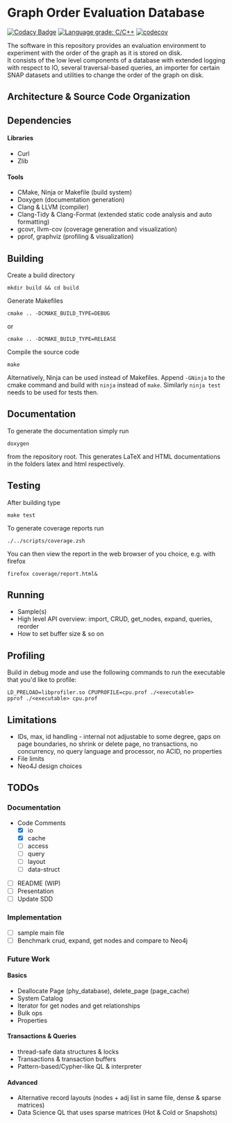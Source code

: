 # Graph Order Evaluation Database
[![Codacy Badge](https://app.codacy.com/project/badge/Grade/db98dfa832514fecb1829fd2aab68728)](https://www.codacy.com/gh/SomeUserName1/master/dashboard?utm_source=github.com&amp;utm_medium=referral&amp;utm_content=SomeUserName1/master&amp;utm_campaign=Badge_Grade)  [![Language grade: C/C++](https://img.shields.io/lgtm/grade/cpp/g/SomeUserName1/master.svg?logo=lgtm&logoWidth=18)](https://lgtm.com/projects/g/SomeUserName1/master/context:cpp) [![codecov](https://codecov.io/gh/SomeUserName1/master/branch/main/graph/badge.svg?token=YIBICJOF1R)](https://codecov.io/gh/SomeUserName1/master) 

The software in this repository provides an evaluation environment to experiment with the order of the graph as it is stored on disk.  
It consists of the low level components of a database with extended logging with respect to IO, several traversal-based queries, an importer for certain SNAP datasets and  utilities to change the order of the graph on disk.

## Architecture \& Source Code Organization


## Dependencies
#### Libraries
- Curl
- Zlib

#### Tools
- CMake, Ninja or Makefile (build system)
- Doxygen (documentation generation)
- Clang & LLVM (compiler)
- Clang-Tidy & Clang-Format (extended static code analysis and auto formatting)
- gcovr, llvm-cov (coverage generation and visualization)
- pprof, graphviz (profiling & visualization)


## Building
Create a build directory
```
mkdir build && cd build
```
Generate Makefiles
```
cmake .. -DCMAKE_BUILD_TYPE=DEBUG
```
or
```
cmake .. -DCMAKE_BUILD_TYPE=RELEASE
```
Compile the source code 
```
make
```
Alternatively, Ninja can be used instead of Makefiles. Append ```-GNinja``` to the cmake command and build with ```ninja``` instead of ```make```. Similarly ```ninja test``` needs to be used for tests then.

## Documentation
To generate the documentation simply run
```
doxygen
```
from the repository root. This generates LaTeX and HTML documentations in the folders latex and html respectively.

## Testing
After building type 
```
make test
```
To generate coverage reports run
```
./../scripts/coverage.zsh
```
You can then view the report in the web browser of you choice, e.g. with firefox
```
firefox coverage/report.html&
```

## Running
- Sample(s)
- High level API overview: import, CRUD, get_nodes, expand, queries, reorder
- How to set buffer size & so on

## Profiling
Build in debug mode and use the following commands to run the executable that you'd like to profile:
```
LD_PRELOAD=libprofiler.so CPUPROFILE=cpu.prof ./<executable>
pprof ./<executable> cpu.prof
```

## Limitations
- IDs, max, id handling - internal not adjustable to some degree, gaps on page boundaries, no shrink or delete page, no transactions, no concurrency, no query language and processor, no ACID, no properties
- File limits
- Neo4J design choices


## TODOs
### Documentation 
- Code Comments
    - [x] io
    - [x] cache
    - [ ] access
    - [ ] query
    - [ ] layout
    - [ ] data-struct
- [ ] README (WIP)
- [ ] Presentation
- [ ] Update SDD

### Implementation
- [ ] sample main file
- [ ] Benchmark crud, expand, get nodes and compare to Neo4j

### Future Work
#### Basics
  - Deallocate Page (phy_database), delete_page (page_cache)
  - System Catalog 
  - Iterator for get nodes and get relationships
  - Bulk ops
  - Properties

#### Transactions & Queries
  - thread-safe data structures & locks
  - Transactions & transaction buffers
  - Pattern-based/Cypher-like QL & interpreter

#### Advanced
  - Alternative record layouts (nodes + adj list in same file, dense & sparse matrices)
  - Data Science QL that uses sparse matrices (Hot & Cold or Snapshots)
